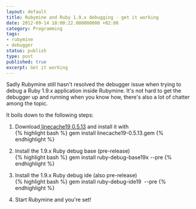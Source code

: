 ```yaml
---
layout: default
title: Rubymine and Ruby 1.9.x debugging - get it working
date: 2012-09-14 18:00:22.000000000 +02:00
category: Programming
tags:
- rubymine
- debugger
status: publish
type: post
published: true
excerpt: Get it working
---
```


Sadly Rubymine still hasn't resolved the debugger issue when trying to debug a Ruby 1.9.x application inside Rubymine.
It's not hard to get the debugger up and running when you know how, there's also a lot of chatter among the topic.

It boils down to the following steps:


1) Download<a href="https://rubyforge.org/frs/download.php/75414/linecache19-0.5.13.gem"> linecache19 0.5.13</a> and install it with<br />
{% highlight bash %}
gem install linecache19-0.5.13.gem
{% endhighlight %}

2) Install the 1.9.x Ruby debug base (pre-release)<br />
{% highlight bash %}
gem install ruby-debug-base19x --pre
{% endhighlight %}

3) Install the 1.9.x Ruby debug ide (also pre-release)<br />
{% highlight bash %}
gem install ruby-debug-ide19  --pre
{% endhighlight %}

4) Start Rubymine and you're set!
